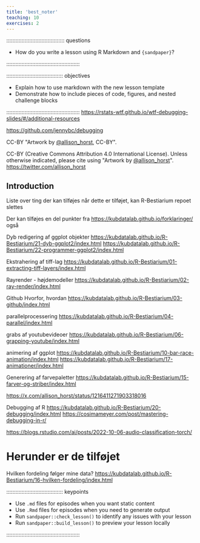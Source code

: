 ```yaml
---
title: 'best_noter'
teaching: 10
exercises: 2
---
```


:::::::::::::::::::::::::::::::::::::: questions 

- How do you write a lesson using R Markdown and `{sandpaper}`?

::::::::::::::::::::::::::::::::::::::::::::::::

::::::::::::::::::::::::::::::::::::: objectives

- Explain how to use markdown with the new lesson template
- Demonstrate how to include pieces of code, figures, and nested challenge blocks

::::::::::::::::::::::::::::::::::::::::::::::::
https://rstats-wtf.github.io/wtf-debugging-slides/#/additional-resources

https://github.com/jennybc/debugging

CC-BY "Artwork by [@allison_horst](https://twitter.com/allison_horst), CC-BY".


CC-BY (Creative Commons Attribution 4.0 International License). Unless otherwise indicated, please cite using "Artwork by [@allison_horst](https://twitter.com/allison_horst)".
https://twitter.com/allison_horst
## Introduction

Liste over ting der kan tilføjes når dette er tilføjet, kan R-Bestiarium repoet 
slettes

Der kan tilføjes en del punkter fra 
https://kubdatalab.github.io/forklaringer/
også

Dyb redigering af ggplot objekter https://kubdatalab.github.io/R-Bestiarium/21-dyb-ggplot2/index.html
https://kubdatalab.github.io/R-Bestiarium/22-programmer-ggplot2/index.html

Ekstrahering af tiff-lag
https://kubdatalab.github.io/R-Bestiarium/01-extracting-tiff-layers/index.html

Rayrender - højdemodeller
https://kubdatalab.github.io/R-Bestiarium/02-ray-render/index.html

Github
Hvorfor, hvordan
https://kubdatalab.github.io/R-Bestiarium/03-github/index.html

parallelprocessering
https://kubdatalab.github.io/R-Bestiarium/04-parallel/index.html

grabs af youtubevideoer
https://kubdatalab.github.io/R-Bestiarium/06-grapping-youtube/index.html

animering af ggplot
https://kubdatalab.github.io/R-Bestiarium/10-bar-race-animation/index.html
https://kubdatalab.github.io/R-Bestiarium/17-animationer/index.html

Generering af farvepaletter
https://kubdatalab.github.io/R-Bestiarium/15-farver-og-striber/index.html

https://x.com/allison_horst/status/1216411271903318016

Debugging af R
https://kubdatalab.github.io/R-Bestiarium/20-debugging/index.html
https://cosimameyer.com/post/mastering-debugging-in-r/

https://blogs.rstudio.com/ai/posts/2022-10-06-audio-classification-torch/

# Herunder er de tilføjet
Hvilken fordeling følger mine data?
https://kubdatalab.github.io/R-Bestiarium/16-hvilken-fordeling/index.html

::::::::::::::::::::::::::::::::::::: keypoints 

- Use `.md` files for episodes when you want static content
- Use `.Rmd` files for episodes when you need to generate output
- Run `sandpaper::check_lesson()` to identify any issues with your lesson
- Run `sandpaper::build_lesson()` to preview your lesson locally

::::::::::::::::::::::::::::::::::::::::::::::::

